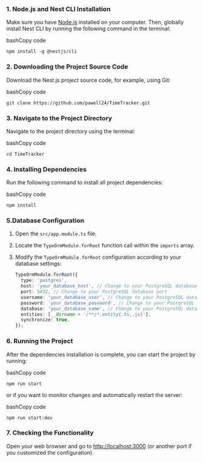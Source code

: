 ### 1\. Node.js and Nest CLI Installation

Make sure you have [Node.js](https://nodejs.org/) installed on your computer. Then, globally install Nest CLI by running the following command in the terminal:

bashCopy code

`npm install -g @nestjs/cli`

### 2\. Downloading the Project Source Code

Download the Nest.js project source code, for example, using Git:

bashCopy code

`git clone https://github.com/pawell24/TimeTracker.git`

### 3\. Navigate to the Project Directory

Navigate to the project directory using the terminal:

bashCopy code

`cd TimeTracker`

### 4\. Installing Dependencies

Run the following command to install all project dependencies:

bashCopy code

`npm install`

### 5\.Database Configuration

1. Open the `src/app.module.ts` file.

2. Locate the `TypeOrmModule.forRoot` function call within the `imports` array.

3. Modify the `TypeOrmModule.forRoot` configuration according to your database settings:

   ```typescript
   TypeOrmModule.forRoot({
     type: 'postgres',
     host: 'your_database_host', // Change to your PostgreSQL database host
     port: 5432, // Change to your PostgreSQL database port
     username: 'your_database_user', // Change to your PostgreSQL database username
     password: 'your_database_password', // Change to your PostgreSQL database password
     database: 'your_database_name', // Change to your PostgreSQL database name
     entities: [__dirname + '/**/*.entity{.ts,.js}'],
     synchronize: true,
   });
   ```

### 6\. Running the Project

After the dependencies installation is complete, you can start the project by running:

bashCopy code

`npm run start`

or if you want to monitor changes and automatically restart the server:

bashCopy code

`npm run start:dev`

### 7\. Checking the Functionality

Open your web browser and go to [http://localhost:3000](http://localhost:3000/) (or another port if you customized the configuration).
